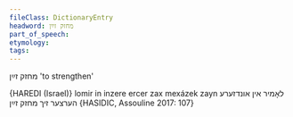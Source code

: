 ```yaml
---
fileClass: DictionaryEntry
headword: מחזק זײַן
part_of_speech: 
etymology: 
tags: 
---
```

מחזק זײַן
'to strengthen'

{HAREDI (Israel)}
lomir in inzere ercer zax mexázek zayn לאָמיר אין אונדזערע הערצער זיך מחזק זײַן {HASIDIC, Assouline 2017: 107}